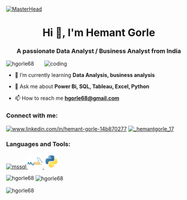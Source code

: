 [![MasterHead](https://dailymedia.case.edu/wp-content/uploads/2021/01/07155645/data-visualization-feat-1024x439.jpg)](https://hgorle68.io)
<h1 align="center">Hi 👋, I'm Hemant Gorle</h1>
<h3 align="center">A passionate Data Analyst / Business Analyst from India</h3>
<img align="right" alt="coding" width="400" src="https://www.caxsol.com/assets/img/data-analysis.gif">
<p align="left"> <img src="https://komarev.com/ghpvc/?username=hgorle68&label=Profile%20views&color=0e75b6&style=flat" alt="hgorle68" /> </p>

- 🌱 I’m currently learning **Data Analysis, business analysis**

- 💬 Ask me about **Power Bi, SQL, Tableau, Excel, Python**

- 📫 How to reach me **hgorle68@gmail.com**

<h3 align="left">Connect with me:</h3>
<p align="left">
<a href="https://linkedin.com/in/www.linkedin.com/in/hemant-gorle-14b870277" target="blank"><img align="center" src="https://raw.githubusercontent.com/rahuldkjain/github-profile-readme-generator/master/src/images/icons/Social/linked-in-alt.svg" alt="www.linkedin.com/in/hemant-gorle-14b870277" height="30" width="40" /></a>
<a href="https://instagram.com/_hemantgorle_17" target="blank"><img align="center" src="https://raw.githubusercontent.com/rahuldkjain/github-profile-readme-generator/master/src/images/icons/Social/instagram.svg" alt="_hemantgorle_17" height="30" width="40" /></a>
</p>

<h3 align="left">Languages and Tools:</h3>
<p align="left"> <a href="https://www.microsoft.com/en-us/sql-server" target="_blank" rel="noreferrer"> <img src="https://www.svgrepo.com/show/303229/microsoft-sql-server-logo.svg" alt="mssql" width="40" height="40"/> </a> <a href="https://www.mysql.com/" target="_blank" rel="noreferrer"> <img src="https://raw.githubusercontent.com/devicons/devicon/master/icons/mysql/mysql-original-wordmark.svg" alt="mysql" width="40" height="40"/> </a> <a href="https://www.python.org" target="_blank" rel="noreferrer"> <img src="https://raw.githubusercontent.com/devicons/devicon/master/icons/python/python-original.svg" alt="python" width="40" height="40"/> </a> </p>

<p><img align="left" src="https://github-readme-stats.vercel.app/api/top-langs?username=hgorle68&show_icons=true&locale=en&layout=compact" alt="hgorle68" /></p>

<p>&nbsp;<img align="center" src="https://github-readme-stats.vercel.app/api?username=hgorle68&show_icons=true&locale=en" alt="hgorle68" /></p>

<p><img align="center" src="https://github-readme-streak-stats.herokuapp.com/?user=hgorle68&" alt="hgorle68" /></p>
